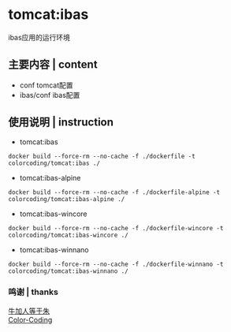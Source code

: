 # tomcat:ibas
ibas应用的运行环境

## 主要内容 | content
* conf                                tomcat配置
* ibas/conf                           ibas配置

## 使用说明 | instruction
* tomcat:ibas
~~~
docker build --force-rm --no-cache -f ./dockerfile -t colorcoding/tomcat:ibas ./
~~~
* tomcat:ibas-alpine
~~~
docker build --force-rm --no-cache -f ./dockerfile-alpine -t colorcoding/tomcat:ibas-alpine ./
~~~
* tomcat:ibas-wincore
~~~
docker build --force-rm --no-cache -f ./dockerfile-wincore -t colorcoding/tomcat:ibas-wincore ./
~~~
* tomcat:ibas-winnano
~~~
docker build --force-rm --no-cache -f ./dockerfile-winnano -t colorcoding/tomcat:ibas-winnano ./
~~~

### 鸣谢 | thanks
[牛加人等于朱](http://baike.baidu.com/view/1769.htm "NiurenZhu")<br>
[Color-Coding](http://colorcoding.org/ "咔啦工作室")<br>
